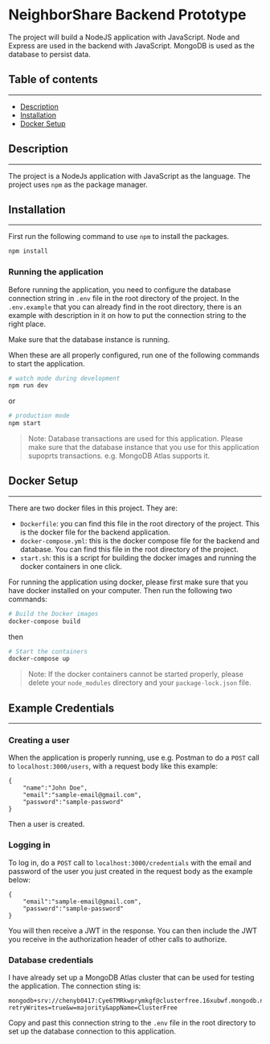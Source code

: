 # NeighborShare Backend Prototype

The project will build a NodeJS application with JavaScript. Node and Express are used in the backend with JavaScript. MongoDB is used as the database to persist data.

## Table of contents

---
- [Description](#description)
- [Installation](#installation)
- [Docker Setup](#docker-setup)


## Description

---
The project is a NodeJs application with JavaScript as the language. The project uses ```npm``` as the package manager.


## Installation

---
First run the following command to use ```npm``` to install the packages.
```bash
npm install
```

### Running the application
Before running the application, you need to configure the database connection string in ```.env``` file in the root directory of the project. In the ```.env.example``` that you can already find in the root directory, there is an example with description in it on how to put the connection string to the right place. 

Make sure that the database instance is running. 

When these are all properly configured, run one of the following commands to start the application.

```bash
# watch mode during development
npm run dev
```
or
```bash
# production mode
npm start
```
>Note: Database transactions are used for this application. Please make sure that the database instance that you use for this application supoprts transactions. e.g. MongoDB Atlas supports it. 


## Docker Setup

---
There are two docker files in this project. They are:
- ```Dockerfile```: you can find this file in the root directory of the project. This is the docker file for the backend application.
- ```docker-compose.yml```: this is the docker compose file for the backend and database. You can find this file in the root directory of the project. 
- ```start.sh```: this is a script for building the docker images and running the docker containers in one click. 

For running the application using docker, please first make sure that you have docker installed on your computer. Then run the following two commands:

```bash
# Build the Docker images
docker-compose build
```
then 
```bash
# Start the containers
docker-compose up
```
>Note: If the docker containers cannot be started properly, please delete your ```node_modules``` directory and your ```package-lock.json``` file.


## Example Credentials

--- 

### Creating a user
When the application is properly running, use e.g. Postman to do a ```POST``` call to ```localhost:3000/users```, with a request body like this example:

```
{
    "name":"John Doe",
    "email":"sample-email@gmail.com",
    "password":"sample-password"
}
```

Then a user is created. 

### Logging in

To log in, do a ```POST``` call to ```localhost:3000/credentials``` with the email and password of the user you just created in the request body as the example below:

```
{
    "email":"sample-email@gmail.com",
    "password":"sample-password"
}
```

You will then receive a JWT in the response. You can then include the JWT you receive in the authorization header of other calls to authorize. 

### Database credentials

I have already set up a MongoDB Atlas cluster that can be used for testing the application. 
The connection sting is:

```
mongodb+srv://chenyb0417:Cye6TMRkwprymkgf@clusterfree.16xubwf.mongodb.net/?retryWrites=true&w=majority&appName=ClusterFree
```

Copy and past this connection string to the ```.env``` file in the root directory to set up the database connection to this application. 



